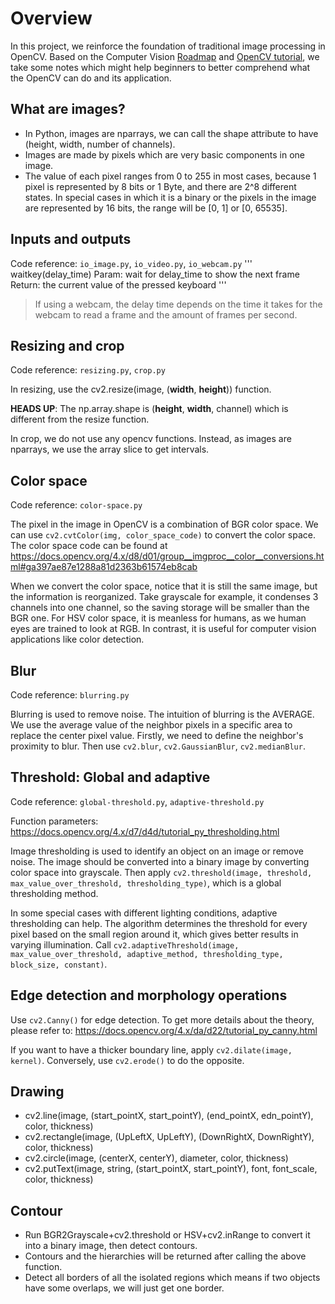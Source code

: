 # Overview
In this project, we reinforce the foundation of traditional image processing in OpenCV. Based on the Computer Vision [Roadmap](https://coggle.it/diagram/ZO5EUOut86Irr5hc/t/computer-vision-roadmap/760d909a1f28af1782645ff9b5af1dfd4481ce08bf258b4b54f868d7f3a1b8d5) and [OpenCV tutorial](https://www.youtube.com/watch?v=eDIj5LuIL4A), we take some notes which might help beginners to better comprehend what the OpenCV can do and its application.

## What are images?
* In Python, images are nparrays, we can call the shape attribute to have (height, width, number of channels). 
* Images are made by pixels which are very basic components in one image. 
* The value of each pixel ranges from 0 to 255 in most cases, because 1 pixel is represented by 8 bits or 1 Byte, and there are 2^8 different states. In special cases in which it is a binary or the pixels in the image are represented by 16 bits, the range will be [0, 1] or [0, 65535].

## Inputs and outputs
Code reference: `io_image.py`, `io_video.py`, `io_webcam.py`
'''
waitkey(delay_time)
Param: wait for delay_time to show the next frame
Return: the current value of the pressed keyboard
'''
> If using a webcam, the delay time depends on the time it takes for the webcam to read a frame and the amount of frames per second.

## Resizing and crop
Code reference: `resizing.py`, `crop.py`

In resizing, use the cv2.resize(image, (**width**, **height**)) function.

**HEADS UP**: The np.array.shape is (**height**, **width**, channel) which is different from the resize function.

In crop, we do not use any opencv functions. Instead, as images are nparrays, we use the array slice to get intervals.

## Color space
Code reference: `color-space.py`

The pixel in the image in OpenCV is a combination of BGR color space. We can use `cv2.cvtColor(img, color_space_code)` to convert the color space. The color space code can be found at https://docs.opencv.org/4.x/d8/d01/group__imgproc__color__conversions.html#ga397ae87e1288a81d2363b61574eb8cab

When we convert the color space, notice that it is still the same image, but the information is reorganized. Take grayscale for example, it condenses 3 channels into one channel, so the saving storage will be smaller than the BGR one. For HSV color space, it is meanless for humans, as we human eyes are trained to look at RGB. In contrast, it is useful for computer vision applications like color detection.

## Blur
Code reference: `blurring.py`

Blurring is used to remove noise. The intuition of blurring is the AVERAGE. We use the average value of the neighbor pixels in a specific area to replace the center pixel value. Firstly, we need to define the neighbor's proximity to blur. Then use `cv2.blur`, `cv2.GaussianBlur`, `cv2.medianBlur`.

## Threshold: Global and adaptive
Code reference: `global-threshold.py`, `adaptive-threshold.py`

Function parameters: https://docs.opencv.org/4.x/d7/d4d/tutorial_py_thresholding.html

Image thresholding is used to identify an object on an image or remove noise. The image should be converted into a binary image by converting color space into grayscale. Then apply `cv2.threshold(image, threshold, max_value_over_threshold, thresholding_type)`, which is a global thresholding method.

In some special cases with different lighting conditions, adaptive thresholding can help. The algorithm determines the threshold for every pixel based on the small region around it, which gives better results in varying illumination. Call `cv2.adaptiveThreshold(image, max_value_over_threshold, adaptive_method, thresholding_type, block_size, constant)`.

## Edge detection and morphology operations
Use `cv2.Canny()` for edge detection. To get more details about the theory, please refer to: https://docs.opencv.org/4.x/da/d22/tutorial_py_canny.html

If you want to have a thicker boundary line, apply `cv2.dilate(image, kernel)`. Conversely, use `cv2.erode()` to do the opposite.

## Drawing
* cv2.line(image, (start_pointX, start_pointY), (end_pointX, edn_pointY), color, thickness)
* cv2.rectangle(image, (UpLeftX, UpLeftY), (DownRightX, DownRightY), color, thickness)
* cv2.circle(image, (centerX, centerY), diameter, color, thickness)
* cv2.putText(image, string, (start_pointX, start_pointY), font, font_scale, color, thickness)
## Contour
* Run BGR2Grayscale+cv2.threshold or HSV+cv2.inRange to convert it into a binary image, then detect contours. 
* Contours and the hierarchies will be returned after calling the above function.
* Detect all borders of all the isolated regions which means if two objects have some overlaps, we will just get one border.
